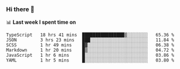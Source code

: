 ### Hi there 👋

<!--
**DBvc/DBvc** is a ✨ _special_ ✨ repository because its `README.md` (this file) appears on your GitHub profile.

Here are some ideas to get you started:

- 🔭 I’m currently working on ...
- 🌱 I’m currently learning ...
- 👯 I’m looking to collaborate on ...
- 🤔 I’m looking for help with ...
- 💬 Ask me about ...
- 📫 How to reach me: ...
- 😄 Pronouns: ...
- ⚡ Fun fact: ...
-->

📊 **Last week I spent time on**
<!--START_SECTION:waka-->

```text
TypeScript   18 hrs 41 mins  ████████████████▒░░░░░░░░   65.36 %
JSON         3 hrs 23 mins   ███░░░░░░░░░░░░░░░░░░░░░░   11.84 %
SCSS         1 hr 49 mins    █▓░░░░░░░░░░░░░░░░░░░░░░░   06.38 %
Markdown     1 hr 20 mins    █▒░░░░░░░░░░░░░░░░░░░░░░░   04.72 %
JavaScript   1 hr 6 mins     █░░░░░░░░░░░░░░░░░░░░░░░░   03.86 %
YAML         1 hr 5 mins     █░░░░░░░░░░░░░░░░░░░░░░░░   03.80 %
```

<!--END_SECTION:waka-->
